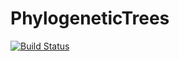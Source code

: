 # PhylogeneticTrees

[![Build Status](https://github.com/kopperud/PhylogeneticTrees.jl/actions/workflows/CI.yml/badge.svg?branch=main)](https://github.com/kopperud/PhylogeneticTrees.jl/actions/workflows/CI.yml?query=branch%3Amain)
